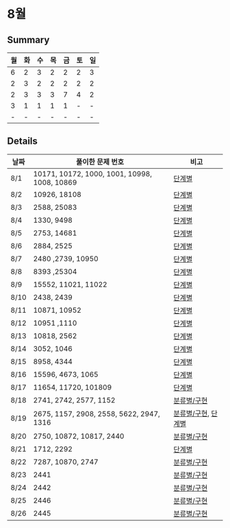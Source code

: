 # 8월
## Summary
|월|화|수|목|금|토|일|
|-|-|-|-|-|-|-|
|6|2|3|2|2|2|3|
|2|3|2|2|2|2|2|
|2|3|3|3|7|4|2|
|3|1|1|1|1|-|-|
|-|-|-|-|-|-|-|


## Details
|날짜|풀이한 문제 번호|비고|
|-|-|-|
|8/1|10171, 10172, 1000, 1001, 10998, 1008, 10869|[단계별](https://www.acmicpc.net/step)|
|8/2|10926, 18108|[단계별](https://www.acmicpc.net/step)|
|8/3|2588, 25083|[단계별](https://www.acmicpc.net/step)|
|8/4|1330, 9498|[단계별](https://www.acmicpc.net/step)|
|8/5|2753, 14681|[단계별](https://www.acmicpc.net/step)|
|8/6|2884, 2525|[단계별](https://www.acmicpc.net/step)|
|8/7|2480 ,2739, 10950|[단계별](https://www.acmicpc.net/step)|
|8/8|8393 ,25304|[단계별](https://www.acmicpc.net/step)|
|8/9|15552, 11021, 11022|[단계별](https://www.acmicpc.net/step)|
|8/10|2438, 2439|[단계별](https://www.acmicpc.net/step)|
|8/11|10871, 10952|[단계별](https://www.acmicpc.net/step)|
|8/12|10951 ,1110|[단계별](https://www.acmicpc.net/step)|
|8/13|10818, 2562|[단계별](https://www.acmicpc.net/step)|
|8/14|3052, 1046|[단계별](https://www.acmicpc.net/step)|
|8/15|8958, 4344|[단계별](https://www.acmicpc.net/step)|
|8/16|15596, 4673, 1065|[단계별](https://www.acmicpc.net/step)|
|8/17|11654, 11720, 101809|[단계별](https://www.acmicpc.net/step)|
|8/18|2741, 2742, 2577, 1152|[분류별/구현](https://www.acmicpc.net/problemset?sort=ac_desc&algo=102)|
|8/19|2675, 1157, 2908, 2558, 5622, 2947, 1316|[분류별/구현](https://www.acmicpc.net/problemset?sort=ac_desc&algo=102), [단계별](https://www.acmicpc.net/step)|
|8/20|2750, 10872, 10817, 2440|[분류별/구현](https://www.acmicpc.net/problemset?sort=ac_desc&algo=102)|
|8/21|1712, 2292|[단계별](https://www.acmicpc.net/step)|
|8/22|7287, 10870, 2747|[분류별/구현](https://www.acmicpc.net/problemset?sort=ac_desc&algo=102)|
|8/23|2441|[분류별/구현](https://www.acmicpc.net/problemset?sort=ac_desc&algo=102)|
|8/24|2442|[분류별/구현](https://www.acmicpc.net/problemset?sort=ac_desc&algo=102)|
|8/25|2446|[분류별/구현](https://www.acmicpc.net/problemset?sort=ac_desc&algo=102)|
|8/26|2445|[분류별/구현](https://www.acmicpc.net/problemset?sort=ac_desc&algo=102)|
